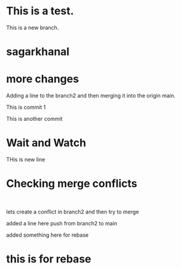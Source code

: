 # This is a test.
This is a new branch.

# sagarkhanal
# more changes
Adding a line to the branch2 and then merging it into the origin main.
<br>

This is commit 1
<br>

This is another commit
<br>

# Wait and Watch

THis is new line

# Checking merge conflicts
<br>


lets create a conflict in branch2 and then try to merge


added a line here
push from branch2 to main

added something here for rebase

# this is for rebase
